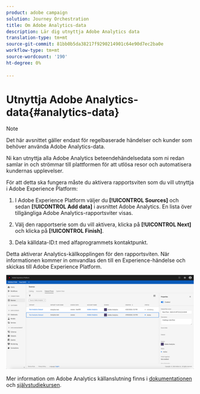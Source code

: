 ```yaml
---
product: adobe campaign
solution: Journey Orchestration
title: Om Adobe Analytics-data
description: Lär dig utnyttja Adobe Analytics data
translation-type: tm+mt
source-git-commit: 81bb0b5da38217f9290214901c64e90d7ec2ba0e
workflow-type: tm+mt
source-wordcount: '190'
ht-degree: 0%

---
```



# Utnyttja Adobe Analytics-data{#analytics-data}

>[!NOTE]
>
>Det här avsnittet gäller endast för regelbaserade händelser och kunder som behöver använda Adobe Analytics-data.

Ni kan utnyttja alla Adobe Analytics beteendehändelsedata som ni redan samlar in och strömmar till plattformen för att utlösa resor och automatisera kundernas upplevelser.

För att detta ska fungera måste du aktivera rapportsviten som du vill utnyttja i Adobe Experience Platform:

1. I Adobe Experience Platform väljer du **[!UICONTROL Sources]** och sedan **[!UICONTROL Add data]** i avsnittet Adobe Analytics. En lista över tillgängliga Adobe Analytics-rapportsviter visas.

1. Välj den rapportserie som du vill aktivera, klicka på **[!UICONTROL Next]** och klicka på **[!UICONTROL Finish]**.

1. Dela källdata-ID:t med alfaprogrammets kontaktpunkt.

Detta aktiverar Analytics-källkopplingen för den rapportsviten. När informationen kommer in omvandlas den till en Experience-händelse och skickas till Adobe Experience Platform.

![](../assets/alpha-event9.png)

Mer information om Adobe Analytics källanslutning finns i [dokumentationen](https://docs.adobe.com/help/en/experience-platform/sources/connectors/adobe-applications/analytics.html) och [självstudiekursen](https://docs.adobe.com/content/help/en/experience-platform/sources/ui-tutorials/create/adobe-applications/analytics.html).
